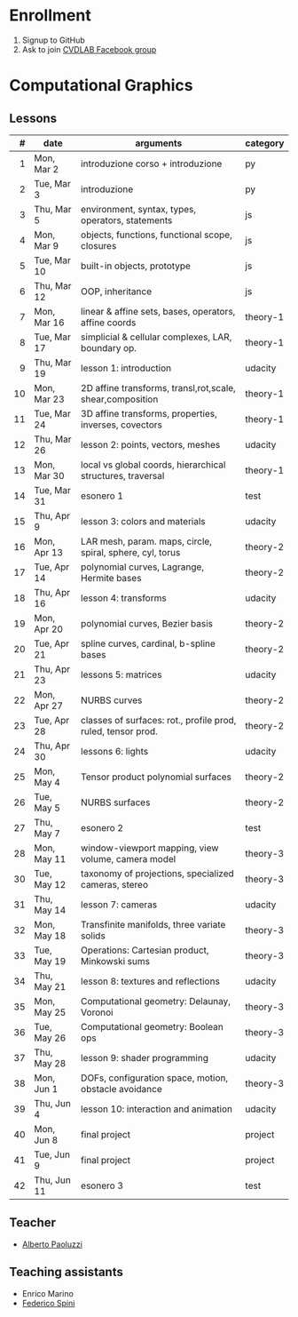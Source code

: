 # Enrollment

1. Signup to GitHub
2. Ask to join [CVDLAB Facebook group](https://www.facebook.com/groups/cvdlab/)

# Computational Graphics

## Lessons

| # | date | arguments | category |
|--:|------|-----------|----------|
| 1 | Mon, Mar 2 | introduzione corso + introduzione | py |
| 2 | Tue, Mar 3 | introduzione | py |
| 3 | Thu, Mar 5 | environment, syntax, types, operators, statements | js |
| 4 | Mon, Mar 9 | objects, functions, functional scope, closures | js |
| 5 | Tue, Mar 10 | built-in objects, prototype | js |
| 6 | Thu, Mar 12 | OOP, inheritance | js |
| 7 | Mon, Mar 16 | linear & affine sets, bases, operators, affine coords | theory-1 |
| 8 | Tue, Mar 17 | simplicial & cellular complexes, LAR, boundary op. | theory-1 |
| 9 | Thu, Mar 19 | lesson 1: introduction | udacity |
| 10 | Mon, Mar 23 | 2D affine transforms, transl,rot,scale, shear,composition | theory-1 |
| 11 | Tue, Mar 24 | 3D affine transforms, properties, inverses, covectors | theory-1 |
| 12 | Thu, Mar 26 | lesson 2: points, vectors, meshes | udacity |
| 13 | Mon, Mar 30 | local vs global coords, hierarchical structures, traversal | theory-1 |
| 14 | Tue, Mar 31 | esonero 1 | test |
| 15 | Thu, Apr 9 | lesson 3: colors and materials | udacity |
| 16 | Mon, Apr 13 | LAR mesh, param. maps, circle, spiral, sphere, cyl, torus | theory-2 |
| 17 | Tue, Apr 14 | polynomial curves, Lagrange, Hermite bases | theory-2 |
| 18 | Thu, Apr 16 | lesson 4: transforms | udacity |
| 19 | Mon, Apr 20 | polynomial curves, Bezier basis | theory-2 |
| 20 | Tue, Apr 21 | spline curves, cardinal, b-spline bases | theory-2 |
| 21 | Thu, Apr 23 | lessons 5: matrices | udacity |
| 22 | Mon, Apr 27 | NURBS curves | theory-2 |
| 23 | Tue, Apr 28 | classes of surfaces: rot., profile prod, ruled, tensor prod. | theory-2 |
| 24 | Thu, Apr 30 | lessons 6: lights | udacity |
| 25 | Mon, May 4 | Tensor product polynomial surfaces | theory-2 |
| 26 | Tue, May 5 | NURBS surfaces | theory-2 |
| 27 | Thu, May 7 | esonero 2 | test |
| 28 | Mon, May 11 | window-viewport mapping, view volume, camera model | theory-3 |
| 30 | Tue, May 12 | taxonomy of projections, specialized cameras, stereo | theory-3 |
| 31 | Thu, May 14 | lesson 7: cameras | udacity |
| 32 | Mon, May 18 | Transfinite manifolds, three variate solids | theory-3 |
| 33 | Tue, May 19 | Operations: Cartesian product, Minkowski sums | theory-3 |
| 34 | Thu, May 21 | lesson 8: textures and reflections | udacity |
| 35 | Mon, May 25 | Computational geometry: Delaunay, Voronoi | theory-3 |
| 36 | Tue, May 26 | Computational geometry: Boolean ops | theory-3 |
| 37 | Thu, May 28 | lesson 9: shader programming | udacity |
| 38 | Mon, Jun 1 | DOFs, configuration space, motion, obstacle avoidance | theory-3 |
| 39 | Thu, Jun 4 | lesson 10: interaction and animation | udacity |
| 40 | Mon, Jun 8 | final project | project |
| 41 | Tue, Jun 9 | final project | project |
| 42 | Thu, Jun 11 | esonero 3 | test |

## Teacher

- [Alberto Paoluzzi](http://paoluzzi.dia.uniroma3.it/)

## Teaching assistants

- Enrico Marino
- [Federico Spini](http://federicospini.com)
